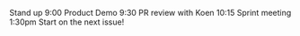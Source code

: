 Stand up 9:00
Product Demo 9:30
PR review with Koen 10:15
Sprint meeting 1:30pm
Start on the next issue! 

